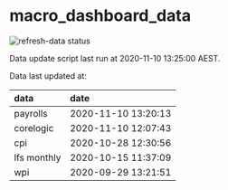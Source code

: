 
<!-- README.md is generated from README.Rmd. Please edit that file -->

# macro\_dashboard\_data

<!-- badges: start -->

![refresh-data
status](https://github.com/MattCowgill/macro_dashboard_data/workflows/refresh-data/badge.svg)

<!-- badges: end -->

Data update script last run at 2020-11-10 13:25:00 AEST.

Data last updated at:

| data        | date                |
| :---------- | :------------------ |
| payrolls    | 2020-11-10 13:20:13 |
| corelogic   | 2020-11-10 12:07:43 |
| cpi         | 2020-10-28 12:30:56 |
| lfs monthly | 2020-10-15 11:37:09 |
| wpi         | 2020-09-29 13:21:51 |
